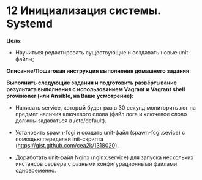 # 12 Инициализация системы. Systemd 
**Цель:**

- Научиться редактировать существующие и создавать новые unit-файлы;


**Описание/Пошаговая инструкция выполнения домашнего задания:**

**Выполнить следующие задания и подготовить развёртывание результата выполнения с использованием Vagrant и Vagrant shell provisioner (или Ansible, на Ваше усмотрение):**

- Написать service, который будет раз в 30 секунд мониторить лог на предмет наличия ключевого слова (файл лога и ключевое слово должны задаваться в /etc/default).

- Установить spawn-fcgi и создать unit-файл (spawn-fcgi.sevice) с помощью переделки init-скрипта (https://gist.github.com/cea2k/1318020).

- Доработать unit-файл Nginx (nginx.service) для запуска нескольких инстансов сервера с разными конфигурационными файлами одновременно.
